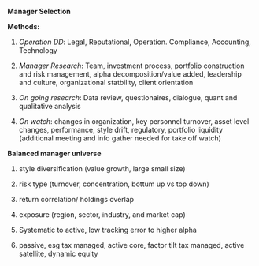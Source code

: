 **Manager Selection**

**Methods:**
1. _Operation DD_: Legal, Reputational, Operation. Compliance, Accounting, Technology
   
2. _Manager Research_: Team, investment process, portfolio construction and risk management, alpha decomposition/value added, leadership and culture, organizational statbility, client orientation

3. _On going research_: Data review, questionaires, dialogue, quant and qualitative analysis

4. _On watch_: changes in organization, key personnel turnover, asset level changes, performance, style drift, regulatory, portfolio liquidity (additional meeting and info gather needed for take off watch)


**Balanced manager universe**
1. style diversification (value growth, large small size)

2. risk type (turnover, concentration, bottum up vs top down)

3. return correlation/ holdings overlap

4. exposure (region, sector, industry, and market cap)

5. Systematic to active, low tracking error to higher alpha

6. passive, esg tax managed, active core, factor tilt tax managed, active satellite, dynamic equity




